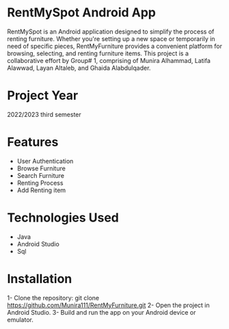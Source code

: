 # RentMySpot Android App
RentMySpot is an Android application designed to simplify the process of renting furniture. Whether you're setting up a new space or temporarily in need of specific pieces, RentMyFurniture provides a convenient platform for browsing, selecting, and renting furniture items. This project is a collaborative effort by Group# 1, comprising of Munira Alhammad, Latifa Alawwad, Layan Altaleb, and Ghaida Alabdulqader.

# Project Year
2022/2023 third semester


# Features
- User Authentication
- Browse Furniture
- Search Furniture
- Renting Process
- Add Renting item

# Technologies Used
- Java
- Android Studio
- Sql

# Installation
1- Clone the repository: git clone https://github.com/Munira111/RentMyFurniture.git
2- Open the project in Android Studio.
3- Build and run the app on your Android device or emulator.
